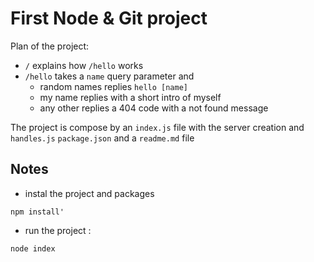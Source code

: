 # First Node & Git project

Plan of the project:

- `/` explains how `/hello` works
- `/hello` takes a `name` query parameter and
  - random names replies `hello [name]`
  - my name replies with a short intro of myself
  - any other replies a 404 code with a not found message

The project is compose by an `index.js` file with the server creation and `handles.js` `package.json` and a `readme.md` file 

## Notes
- instal the project and packages
```console
npm install'
```
- run the project :
```console
node index
```